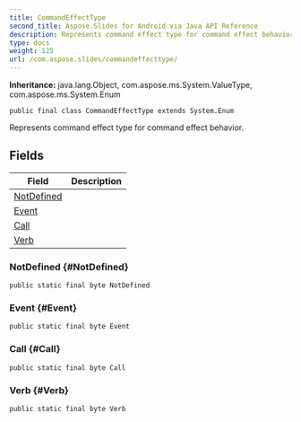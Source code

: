 ```yaml
---
title: CommandEffectType
second_title: Aspose.Slides for Android via Java API Reference
description: Represents command effect type for command effect behavior.
type: docs
weight: 125
url: /com.aspose.slides/commandeffecttype/
---
```

**Inheritance:**
java.lang.Object, com.aspose.ms.System.ValueType, com.aspose.ms.System.Enum
```
public final class CommandEffectType extends System.Enum
```

Represents command effect type for command effect behavior.
## Fields

| Field | Description |
| --- | --- |
| [NotDefined](#NotDefined) |  |
| [Event](#Event) |  |
| [Call](#Call) |  |
| [Verb](#Verb) |  |
### NotDefined {#NotDefined}
```
public static final byte NotDefined
```




### Event {#Event}
```
public static final byte Event
```




### Call {#Call}
```
public static final byte Call
```




### Verb {#Verb}
```
public static final byte Verb
```




